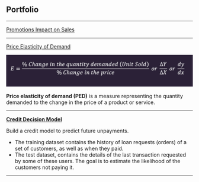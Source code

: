 ## Portfolio

---

[Promotions Impact on Sales](/promo_impact.md)


---

[Price Elasticity of Demand](html/elasticity.html)

<img src="img/elasticity_formula.png?raw=true"/>


**Price elasticity of demand (PED)** is a measure representing the quantity demanded to the change in the price of a product or service.


---

[**Credit Decision Model**](html/credit-decision-model.html)

Build a credit model to predict future unpayments.

- The training dataset contains the history of loan requests (orders) of a set of customers, as well as when they paid. 
- The test dataset, contains the details of the last transaction requested by some of these users. The goal is to estimate the likelihood of the customers not paying it.

---

